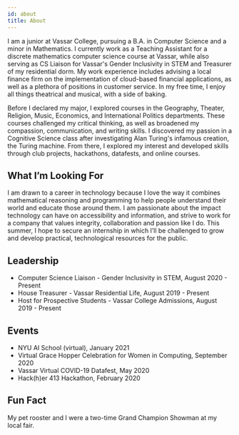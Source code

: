 ```yaml
---
id: about
title: About
---
```


I am a junior at Vassar College, pursuing a B.A. in Computer Science and a minor in Mathematics. I currently work as a Teaching Assistant for a discrete mathematics computer science course at Vassar, while also serving as CS Liaison for Vassar's Gender Inclusivity in STEM and Treasurer of my residential dorm. My work experience includes advising a local finance firm on the implementation of cloud-based financial applications, as well as a plethora of positions in customer service. In my free time, I enjoy all things theatrical and musical, with a side of baking. 

Before I declared my major, I explored courses in the Geography, Theater, Religion, Music, Economics, and International Politics departments. These courses challenged my critical thinking, as well as broadened my compassion, communication, and writing skills. I discovered my passion in a Cognitive Science class after investigating Alan Turing's infamous creation, the Turing machine. From there, I explored my interest and developed skills through club projects, hackathons, datafests, and online courses.


## What I’m Looking For

I am drawn to a career in technology because I love the way it combines mathematical reasoning and programming to help people understand their world and educate those around them. I am passionate about the impact technology can have on accessibility and information, and strive to work for a company that values integrity, collaboration and passion like I do. This summer, I hope to secure an internship in which I’ll be challenged to grow and develop practical, technological resources for the public. 


## Leadership

- Computer Science Liaison - Gender Inclusivity in STEM, August 2020 - Present
- House Treasurer - Vassar Residential Life, August 2019 - Present
- Host for Prospective Students - Vassar College Admissions, August 2019 - Present

## Events

- NYU AI School (virtual), January 2021
- Virtual Grace Hopper Celebration for Women in Computing, September 2020
- Vassar Virtual COVID-19 Datafest, May 2020
- Hack(h)er 413 Hackathon, February 2020

## Fun Fact
My pet rooster and I were a two-time Grand Champion Showman at my local fair.
